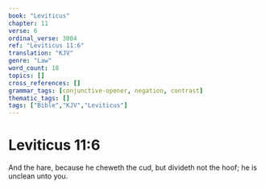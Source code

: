 ```yaml
---
book: "Leviticus"
chapter: 11
verse: 6
ordinal_verse: 3004
ref: "Leviticus 11:6"
translation: "KJV"
genre: "Law"
word_count: 18
topics: []
cross_references: []
grammar_tags: [conjunctive-opener, negation, contrast]
thematic_tags: []
tags: ["Bible","KJV","Leviticus"]
---
```


# Leviticus 11:6

And the hare, because he cheweth the cud, but divideth not the hoof; he is unclean unto you.
